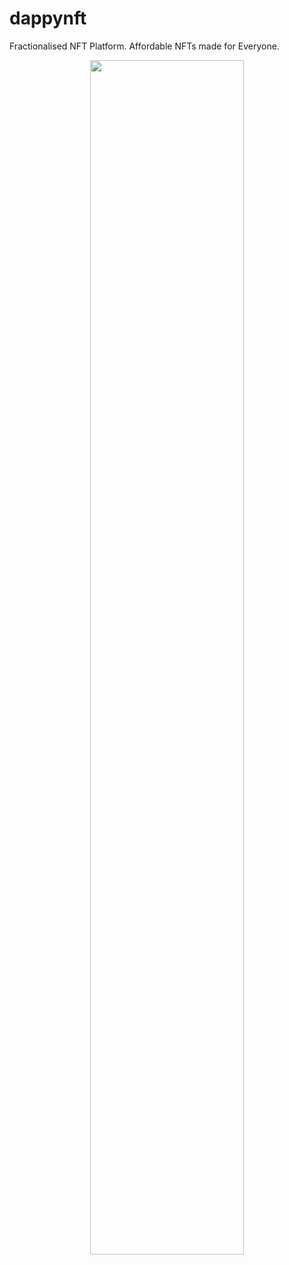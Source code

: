 # dappynft

Fractionalised NFT Platform. Affordable NFTs made for Everyone.

<p align="center">
<img width="70%" src=/src/assets/home.png >
</p>
